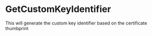 # GetCustomKeyIdentifier
This will generate the custom key identifier based on the certificate thumbprint
